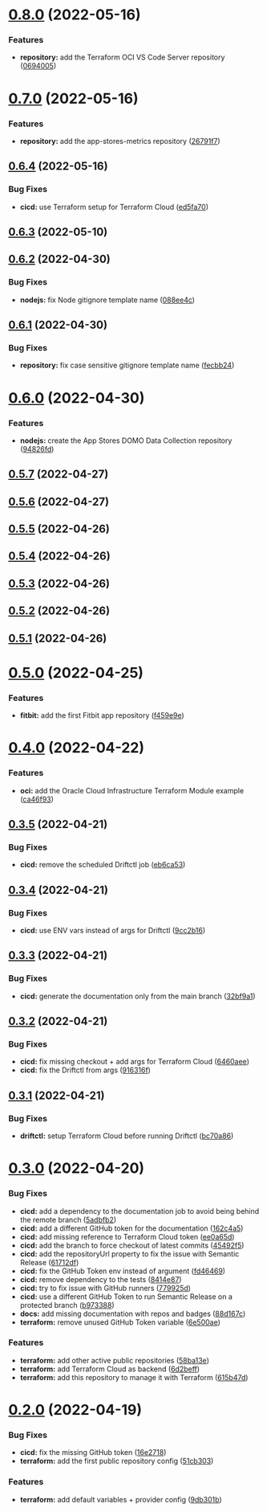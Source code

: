 # [0.8.0](https://github.com/timoa/terraform-github-public/compare/v0.7.0...v0.8.0) (2022-05-16)


### Features

* **repository:** add the Terraform OCI VS Code Server repository ([0694005](https://github.com/timoa/terraform-github-public/commit/06940057f77110861c1e52af6c03935525bf0729))

# [0.7.0](https://github.com/timoa/terraform-github-public/compare/v0.6.4...v0.7.0) (2022-05-16)


### Features

* **repository:** add the app-stores-metrics repository ([26791f7](https://github.com/timoa/terraform-github-public/commit/26791f76c7fb988f2e5e26e6c8ee89cbfce18fc3))

## [0.6.4](https://github.com/timoa/terraform-github-public/compare/v0.6.3...v0.6.4) (2022-05-16)


### Bug Fixes

* **cicd:** use Terraform setup for Terraform Cloud ([ed5fa70](https://github.com/timoa/terraform-github-public/commit/ed5fa70948a33fcdf95b5010b28e97869de299ed))

## [0.6.3](https://github.com/timoa/terraform-github-public/compare/v0.6.2...v0.6.3) (2022-05-10)

## [0.6.2](https://github.com/timoa/terraform-github-public/compare/v0.6.1...v0.6.2) (2022-04-30)


### Bug Fixes

* **nodejs:** fix Node gitignore template name ([088ee4c](https://github.com/timoa/terraform-github-public/commit/088ee4c52cb698ea2bab1f1c5f43c9d927dd5233))

## [0.6.1](https://github.com/timoa/terraform-github-public/compare/v0.6.0...v0.6.1) (2022-04-30)


### Bug Fixes

* **repository:** fix case sensitive gitignore template name ([fecbb24](https://github.com/timoa/terraform-github-public/commit/fecbb240ad686e14f1aa7d02149f6ca61b23f9f2))

# [0.6.0](https://github.com/timoa/terraform-github-public/compare/v0.5.7...v0.6.0) (2022-04-30)


### Features

* **nodejs:** create the App Stores DOMO Data Collection repository ([94826fd](https://github.com/timoa/terraform-github-public/commit/94826fd804192848f9f8913f79bb427020261bcb))

## [0.5.7](https://github.com/timoa/terraform-github-public/compare/v0.5.6...v0.5.7) (2022-04-27)

## [0.5.6](https://github.com/timoa/terraform-github-public/compare/v0.5.5...v0.5.6) (2022-04-27)

## [0.5.5](https://github.com/timoa/terraform-github-public/compare/v0.5.4...v0.5.5) (2022-04-26)

## [0.5.4](https://github.com/timoa/terraform-github-public/compare/v0.5.3...v0.5.4) (2022-04-26)

## [0.5.3](https://github.com/timoa/terraform-github-public/compare/v0.5.2...v0.5.3) (2022-04-26)

## [0.5.2](https://github.com/timoa/terraform-github-public/compare/v0.5.1...v0.5.2) (2022-04-26)

## [0.5.1](https://github.com/timoa/terraform-github-public/compare/v0.5.0...v0.5.1) (2022-04-26)

# [0.5.0](https://github.com/timoa/terraform-github-public/compare/v0.4.0...v0.5.0) (2022-04-25)


### Features

* **fitbit:** add the first Fitbit app repository ([f459e9e](https://github.com/timoa/terraform-github-public/commit/f459e9e3144d2346e7705a534c22abcb08575bd2))

# [0.4.0](https://github.com/timoa/terraform-github-public/compare/v0.3.5...v0.4.0) (2022-04-22)


### Features

* **oci:** add the Oracle Cloud Infrastructure Terraform Module example ([ca46f93](https://github.com/timoa/terraform-github-public/commit/ca46f93d0ee4661712e32e3ce6a1aa5ad6edc2fa))

## [0.3.5](https://github.com/timoa/terraform-github-public/compare/v0.3.4...v0.3.5) (2022-04-21)


### Bug Fixes

* **cicd:** remove the scheduled Driftctl job ([eb6ca53](https://github.com/timoa/terraform-github-public/commit/eb6ca53b46dc24d06eab704caaddd9602496d020))

## [0.3.4](https://github.com/timoa/terraform-github-public/compare/v0.3.3...v0.3.4) (2022-04-21)


### Bug Fixes

* **cicd:** use ENV vars instead of args for Driftctl ([9cc2b16](https://github.com/timoa/terraform-github-public/commit/9cc2b16defcee96098bd4ef77ebd6a45319c9cf9))

## [0.3.3](https://github.com/timoa/terraform-github-public/compare/v0.3.2...v0.3.3) (2022-04-21)


### Bug Fixes

* **cicd:** generate the documentation only from the main branch ([32bf9a1](https://github.com/timoa/terraform-github-public/commit/32bf9a1e54fd5bba492e666f0dc07e760d56e3dc))

## [0.3.2](https://github.com/timoa/terraform-github-public/compare/v0.3.1...v0.3.2) (2022-04-21)


### Bug Fixes

* **cicd:** fix missing checkout + add args for Terraform Cloud ([6460aee](https://github.com/timoa/terraform-github-public/commit/6460aeecf987aab16759cc5615c06bea17754b2e))
* **cicd:** fix the Driftctl from args ([916316f](https://github.com/timoa/terraform-github-public/commit/916316f074bccdd5f424999d6acd4202362c8886))

## [0.3.1](https://github.com/timoa/terraform-github-public/compare/v0.3.0...v0.3.1) (2022-04-21)


### Bug Fixes

* **driftctl:** setup Terraform Cloud before running Driftctl ([bc70a86](https://github.com/timoa/terraform-github-public/commit/bc70a86eab93f7329739870f693ae8a6bbf05f0c))

# [0.3.0](https://github.com/timoa/terraform-github-public/compare/v0.2.1...v0.3.0) (2022-04-20)


### Bug Fixes

* **cicd:** add a dependency to the documentation job to avoid being behind the remote branch ([5adbfb2](https://github.com/timoa/terraform-github-public/commit/5adbfb29dd594bd310b1627e050855a635defe12))
* **cicd:** add a different GitHub token for the documentation ([162c4a5](https://github.com/timoa/terraform-github-public/commit/162c4a52f66869d5ef3444edadafedb10a369286))
* **cicd:** add missing reference to Terraform Cloud token ([ee0a65d](https://github.com/timoa/terraform-github-public/commit/ee0a65dfc6ee8017d2e008f3056e82f0e5dda2bd))
* **cicd:** add the branch to force checkout of latest commits ([45492f5](https://github.com/timoa/terraform-github-public/commit/45492f5a3fedf2130a1dfa7fe8b6922e58f26849))
* **cicd:** add the repositoryUrl property to fix the issue with Semantic Release ([61712df](https://github.com/timoa/terraform-github-public/commit/61712df1cdf8e11f488e6b095990e42545abe1ff))
* **cicd:** fix the GitHub Token env instead of argument ([fd46469](https://github.com/timoa/terraform-github-public/commit/fd464697fecfb806ad6032bafa33fcfc7510d0db))
* **cicd:** remove dependency to the tests ([8414e87](https://github.com/timoa/terraform-github-public/commit/8414e87b5049f5c4893ccd1954868f0ccf9749e1))
* **cicd:** try to fix issue with GitHub runners ([779925d](https://github.com/timoa/terraform-github-public/commit/779925deb69d090c7a85ed85191b2ce0114c8b1c))
* **cicd:** use a different GitHub Token to run Semantic Release on a protected branch ([b973388](https://github.com/timoa/terraform-github-public/commit/b97338844bbfc2b6932da1cb767a7c610218a121))
* **docs:** add missing documentation with repos and badges ([88d167c](https://github.com/timoa/terraform-github-public/commit/88d167c71a61675a20b9391830912f9bdfd313f0))
* **terraform:** remove unused GitHub Token variable ([6e500ae](https://github.com/timoa/terraform-github-public/commit/6e500ae7e929119f302bf45a951429280e4be21a))


### Features

* **terraform:** add other active public repositories ([58ba13e](https://github.com/timoa/terraform-github-public/commit/58ba13ea5a28bfc46b8633601b069d265bae23a2))
* **terraform:** add Terraform Cloud as backend ([6d2beff](https://github.com/timoa/terraform-github-public/commit/6d2beff850b880a5abf75b810453f9d47bc31565))
* **terraform:** add this repository to manage it with Terraform ([615b47d](https://github.com/timoa/terraform-github-public/commit/615b47d0215b455a30d8fbd6f977f7cc0b849c48))

# [0.2.0](https://github.com/timoa/terraform-github-public/compare/v0.1.0...v0.2.0) (2022-04-19)


### Bug Fixes

* **cicd:** fix the missing GitHub token ([16e2718](https://github.com/timoa/terraform-github-public/commit/16e27189e740c79e488388f27c581effc4343c65))
* **terraform:** add the first public repository config ([51cb303](https://github.com/timoa/terraform-github-public/commit/51cb30305e0bcc3cb0f7e8489b597d41d0548347))


### Features

* **terraform:** add default variables + provider config ([9db301b](https://github.com/timoa/terraform-github-public/commit/9db301bbd3c54f9c8a204cdc7bc454745586429d))
